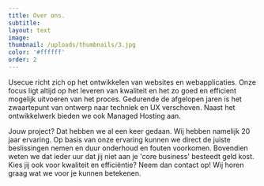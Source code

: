 ```yaml
---
title: Over ons.
subtitle:
layout: text
image:
thumbnail: /uploads/thumbnails/3.jpg
color: '#ffffff'
order: 2
---
```



Usecue richt zich op het ontwikkelen van websites en webapplicaties. Onze focus ligt altijd op het leveren van kwaliteit en het zo goed en efficient mogelijk uitvoeren van het proces. Gedurende de afgelopen jaren is het zwaartepunt van ontwerp naar techniek en UX verschoven. Naast het ontwikkelwerk bieden we ook Managed Hosting aan.

Jouw project? Dat hebben we al een keer gedaan. Wij hebben namelijk 20 jaar ervaring. Op basis van onze ervaring kunnen we direct de juiste beslissingen nemen en duur onderhoud en fouten voorkomen. Bovendien weten we dat ieder uur dat jij niet aan je 'core business' besteedt geld kost. Kies jij ook voor kwaliteit en effici&euml;ntie? Neem dan contact op! Wij horen graag wat we voor je kunnen betekenen.